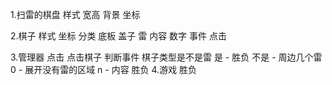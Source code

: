1.扫雷的棋盘
    样式 
        宽高
        背景
    坐标

2.棋子
    样式
    坐标
    分类
        底板
        盖子
        雷
    内容
        数字
    事件
        点击

3.管理器
    点击
        点击棋子
    判断事件
        棋子类型是不是雷
            是 - 胜负
            不是 - 周边几个雷
                    0 - 展开没有雷的区域
                    n - 内容
    胜负
4.游戏
    胜负

